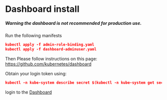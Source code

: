 # Dashboard install

##### Warning the dashboard is not recommended for production use.

Run the following manifests
```json
kubectl apply -f admin-role-binding.yaml
kubectl apply -f dashboard-adminuser.yaml
```

Then Please follow instructions on this page:
https://github.com/kubernetes/dashboard

Obtain your login token using:
```json
kubectl -n kube-system describe secret $(kubectl -n kube-system get secret | grep admin-user | awk '{print $1}')
```

login to the [Dashboard](http://localhost:8001/api/v1/namespaces/kubernetes-dashboard/services/https:kubernetes-dashboard:/proxy/#)
